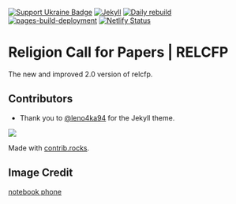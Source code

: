 [![Support Ukraine Badge](https://bit.ly/support-ukraine-now)](https://github.com/support-ukraine/support-ukraine) [![Jekyll](https://img.shields.io/badge/built%20for-Jekyll-red.svg)](https://jekyllrb.com/) [![Daily rebuild](https://github.com/adamdjbrett/relcfp/actions/workflows/cronjob.yml/badge.svg)](https://github.com/adamdjbrett/relcfp/actions/workflows/cronjob.yml) [![pages-build-deployment](https://github.com/adamdjbrett/relcfp/actions/workflows/pages/pages-build-deployment/badge.svg)](https://github.com/adamdjbrett/relcfp/actions/workflows/pages/pages-build-deployment)
[![Netlify Status](https://api.netlify.com/api/v1/badges/5c53356c-5f0f-45a4-9d4c-6beb309f66ee/deploy-status)](https://app.netlify.com/sites/relcfp/deploys)
# Religion Call for Papers | RELCFP
The new and improved 2.0 version of relcfp.

## Contributors
* Thank you to [@leno4ka94](https://github.com/leno4ka94) for the Jekyll theme.

<a href="https://github.com/adamdjbrett/relcfp/graphs/contributors">
  <img src="https://contrib.rocks/image?repo=adamdjbrett/relcfp" />
</a>

Made with [contrib.rocks](https://contrib.rocks).

## Image Credit
[notebook phone](https://pixabay.com/images/id-2846221/)
